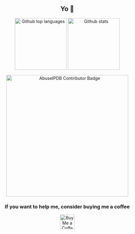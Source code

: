 <h2 align="center">Yo 👋</h2>

<p align="center">
	<img
		src="https://github-readme-stats.vercel.app/api/top-langs/?username=LockBlock-dev&layout=compact&bg_color=30,e96443,904e95&title_color=fff&text_color=fff"
		alt="Github top languages"
		height="170rem"
	/>
	<img
		src="https://github-readme-stats.vercel.app/api?username=LockBlock-dev&show_icons=true&bg_color=30,e96443,904e95&title_color=fff&text_color=fff&icon_color=fff"
		alt="Github stats"
		height="170rem"
	/> 
</p> 
 
<p align="center">
	<a href="https://www.abuseipdb.com/user/88586" target="_blank">
		<img
			src="https://www.abuseipdb.com/contributor/88586.svg"
			alt="AbuseIPDB Contributor Badge"
			style="width:25rem"
		/>
	</a>
</p> 
	
<h3 align="center">If you want to help me, consider buying me a coffee</h3>

<p align="center">
	<a href="https://ko-fi.com/lockblock" target="_blank">
		<img
			style="height:3rem"
			src="https://cdn.ko-fi.com/cdn/kofi3.png?v=3"
			alt="Buy Me a Coffee at ko-fi.com"
		/>
	</a>
</p> 

